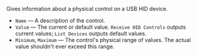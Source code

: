 Gives information about a physical control on a USB HID device.

   - `Name` — A description of the control.
   - `Value` — The current or default value.  `Receive HID Controls` outputs current values; `List Devices` outputs default values.
   - `Minimum`, `Maximum` — The control's physical range of values.  The actual value shouldn't ever exceed this range.
